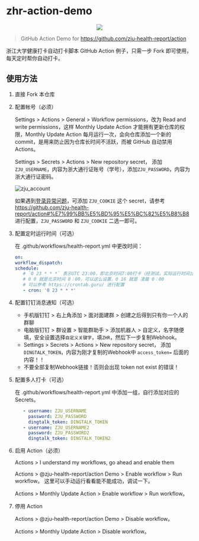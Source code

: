 # zhr-action-demo

<p align="center">
  <img src="https://user-images.githubusercontent.com/102473739/168511011-7f266047-a437-4ed7-a151-4e8129bf7a1b.png">
</p>

> GitHub Action Demo for https://github.com/zju-health-report/action

浙江大学健康打卡自动打卡脚本 GitHub Action 例子，只需一步 Fork 即可使用，每天定时帮你自动打卡。

## 使用方法

1. 直接 Fork 本仓库

2. 配置帐号（必须）

   Settings > Actions > General > Workflow permissions，改为 Read and write permissions，这样 Monthly Update Action 才能拥有更新仓库的权限，Monthly Update Action 每月运行一次，会向仓库添加一个新的 commit，是用来防止因为仓库长时间不活跃，而被 GitHub 自动禁用 Actions。

   Settings > Secrets > Actions > New repository secret， 添加 `ZJU_USERNAME`，内容为浙大通行证账号（学号），添加`ZJU_PASSWORD`，内容为浙大通行证密码。

   ![zju_account](https://user-images.githubusercontent.com/24741764/161693671-3659a9d5-aafa-4140-a277-1aa3e6373e48.png)

   如果遇到[登录异常问题](https://github.com/zju-health-report/zhr-action-demo/issues/10)，可添加 `ZJU_COOKIE` 这个 secret，请参考 https://github.com/zju-health-report/action#%E7%99%BB%E5%BD%95%E5%BC%82%E5%B8%B8 进行配置，`ZJU_PASSWORD` 和 `ZJU_COOKIE` 二选一即可。

3. 配置定时运行时间（可选）

   在 .github/workflows/health-report.yml 中更改时间：

   ```yml
   on:
   workflow_dispatch:
   schedule:
      # `0 23 * * *` 表示UTC 23:00，即北京时间7:00打卡（经测试，实际运行时间比设定时间晚几分钟到几十分钟）。  
      # 0 0 就是北京时间 8：00，可以这么设置，0 16 就是 凌晨 0：00
      # 可以参考 https://crontab.guru/ 进行配置
      - cron: '0 23 * * *'
   ```

4. 配置钉钉消息通知（可选）

     - 手机版钉钉 > 右上角添加 > 面对面建群 > 创建之后得到只有你一个人的群聊
     - 电脑版钉钉 > 群设置 > 智能群助手 > 添加机器人 > 自定义，名字随便填，安全设置选择`自定义关键字`，填`ZHR`，然后下一步复制Webhook。
     - Settings > Secrets > Actions > New repository secret， 添加`DINGTALK_TOKEN`，内容为刚才复制的Webhook中 `access_token=` 后面的内容！！
     - 不要全部复制Webhook链接！否则会出现 token not exist 的错误！

5. 配置多人打卡（可选）

   在 .github/workflows/health-report.yml 中添加一组，自行添加对应的Secrets。

   ```yml
      - username: ZJU_USERNAME
        password: ZJU_PASSWORD
        dingtalk_token: DINGTALK_TOKEN
      - username: ZJU_USERNAME2
        password: ZJU_PASSWORD2
        dingtalk_token: DINGTALK_TOKEN2
   ```

6. 启用 Action（必须）

   Actions > I understand my workflows, go ahead and enable them

   Actions > @zju-health-report/action Demo > Enable workflow > Run workflow。   这里可以手动运行看看能不能成功，调试一下。

   Actions > Monthly Update Action > Enable workflow > Run workflow。

7. 停用 Action

   Actions > @zju-health-report/action Demo > Disable workflow。

   Actions > Monthly Update Action > Disable workflow。
